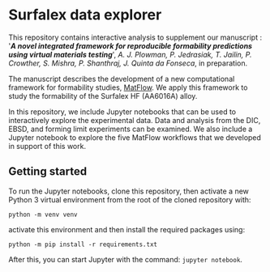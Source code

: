 # Surfalex data explorer

This repository contains interactive analysis to supplement our manuscript : '***A novel integrated framework for reproducible formability predictions using virtual materials testing***', *A. J. Plowman, P. Jedrasiak, T. Jailin, P. Crowther, S. Mishra, P. Shanthraj, J. Quinta da Fonseca*, in preparation.

The manuscript describes the development of a new computational framework for formability studies, [MatFlow](https://doi.org/10.5281/zenodo.3860533). We apply this framework to study the formability of the Surfalex HF (AA6016A) alloy.

In this repository, we include Jupyter notebooks that can be used to interactively explore the experimental data. Data and analysis from the DIC, EBSD, and forming limit experiments can be examined. We also include a Jupyter notebook to explore the five MatFlow workflows that we developed in support of this work.

## Getting started

To run the Jupyter notebooks, clone this repository, then activate a new Python 3 virtual environment from the root of the cloned repository with:

`python -m venv venv`

activate this environment and then install the required packages using:

`python -m pip install -r requirements.txt`

After this, you can start Jupyter with the command: `jupyter notebook`.
